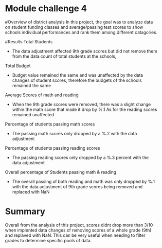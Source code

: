 # Module challenge 4

#Overview of district analysis
In this project, the goal was to analyze data on student funding classes and average/passing test scores
to show schools individual performances and rank them among different catagories.

#Results
Total Students
* The data adjustment affected 9th grade scores but did not remove them from the data count 
of total students at the schools,

Total Budget
* Budget value remained the same and was unaffected by the data changes of student scores, therefore the budgets of the schools
remained the same
 
Average Scores of math and reading
* When the 9th grade scores were removed, there was a slight change within the math score that made it drop by %.1 As for the reading
scores remained unaffected

Percentage of students passing math scores
* The passing math scores only dropped by a %.2 with the data adjustment

Percentage of students passing reading scores
* The passing reading scores only dropped by a %.3 percent with the data adjustment

Overall percentage of Students passing math & reading
* The overall passing of both reading and math was only dropped by %.1 with the data adjustment of 9th grade scores being removed and replaced with NaN

# Summary
Overall from the analysis of this project, scores didnt drop more than 3/10 when implented data changes of removing scores of a whole grade (9th) and replaved with NaN. This can be very useful when needing to filter grades to determine specific pools of data.
